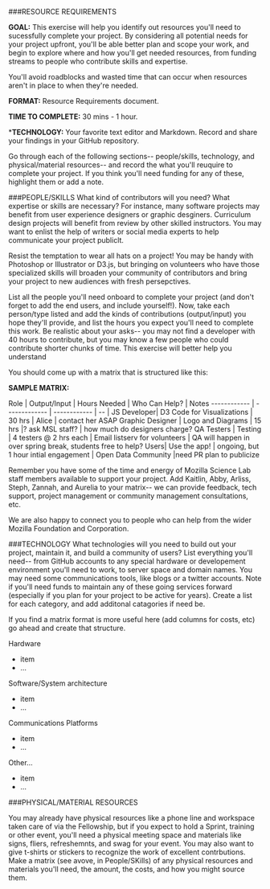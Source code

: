 ###RESOURCE REQUIREMENTS

**GOAL:** This exercise will help you identify out resources you'll need to sucessfully complete your project. By considering all potential needs for your project upfront, you'll be able better plan and scope your work, and begin to explore where and how you'll get needed resources, from funding streams to people who contribute skills and expertise. 

You'll avoid roadblocks and wasted time that can occur when resources aren't in place to when they're needed. 

**FORMAT:** Resource Requirements document.

**TIME TO COMPLETE:** 30 mins - 1 hour.

***TECHNOLOGY:** Your favorite text editor and Markdown. Record and share your findings in your GitHub repository.

Go through each of the following sections-- people/skills, technology, and physical/material resources-- and record the what you'll reuquire to complete your project. If you think you'll need funding for any of these, highlight them or add a note.


###PEOPLE/SKILLS
What kind of contributors will you need? What expertise or skills are necessary? For instance, many software projects may benefit from user experience designers or graphic desginers. Curriculum design projects will benefit from review by other skilled instructors. You may want to enlist the help of writers or social media experts to help communicate your project publiclt.

Resist the temptation to wear all hats on a project! You may be handy with Photoshop or Illustrator or D3.js, but bringing on volunteers who have those specialized skills will broaden your community of contributors and bring your project to new audiences with fresh persepctives. 

List all the people you'll need onboard to complete your project (and don't forget to add the end users, and include yourself!). Now, take each person/type listed and add the kinds of contributions (output/input) you hope they'll provide, and list the hours you expect you'll need to complete this work. Be realistic about your asks-- you may not find a developer with 40 hours to contribute, but you may know a few people who could contribute shorter chunks of time. This exercise will better help you understand

You should come up with a matrix that is structured like this:  


**SAMPLE MATRIX:**

Role | Output/Input | Hours Needed | Who Can Help? | Notes
------------ | ------------- | ------------ | -- | 
JS Developer| D3 Code for Visualizations  | 30 hrs | Alice | contact her ASAP
Graphic Designer | Logo and Diagrams | 15 hrs |? ask MSL staff? | how much do designers charge?
QA Testers | Testing | 4 testers @ 2 hrs each | Email listserv for volunteers | QA will happen in over spring break, students free to help? 
Users| Use the app! | ongoing, but 1 hour intial engagement | Open Data Community |need PR plan to publicize

Remember you have some of the time and energy of Mozilla Science Lab staff members available to support your project. Add Kaitlin, Abby, Arliss, Steph, Zannah, and Aurelia to your matrix-- we can provide feedback, tech support, project management or community management consultations, etc.  

We are also happy to connect you to people who can help from the wider Mozilla Foundation and Corporation. 

###TECHNOLOGY
What technologies will you need to build out your project, maintain it, and build a community of users? List everything you'll need-- from GitHub accounts to any special hardware or developement environment you'll need to work, to server space and domain names. You may need some communications tools, like blogs or a twitter accounts. Note if you'll need funds to maintain any of these going services forward (especially if you plan for your project to be active for years). Create a list for each category, and add additonal catagories if need be. 

If you find a matrix format is more useful here (add columns for costs, etc) go ahead and create that structure. 

Hardware

* item
* ...

Software/System architecture

* item
* ...
        
Communications Platforms

* item
* ...

Other...

* item
* ...



###PHYSICAL/MATERIAL RESOURCES

You may already have physical resources like a phone line and workspace taken care of via the Fellowship, but if you expect to hold a Sprint, training or other event, you'll need a physical meeting space and materials like signs, fliers, refreshemnts, and swag for your event. You may also want to give t-shirts or stickers to recognize the work of excellent contrbutions. Make a matrix (see avove, in People/SKills) of any physical resources and materials you'll need, the amount, the costs, and how you might source them.  

